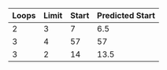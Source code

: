 
|Loops |Limit|Start|Predicted Start|
|------|-----|-----|---------------|
|2     |3    |    7|            6.5|
|3     |4    |   57|             57|
|3     |2    |   14|           13.5|
